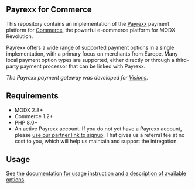 Payrexx for Commerce
--------------------

This repository contains an implementation of the [Payrexx](https://payrexx.com) payment platform for [Commerce](https://modmore.com/commerce/), the powerful e-commerce platform for MODX Revolution.

Payrexx offers a wide range of supported payment options in a single implementation, with a primary focus on merchants from Europe. Many local payment option types are supported, either directly or through a third-party payment processor that can be linked with Payrexx.

_The Payrexx payment gateway was developed for [Visions](https://www.visions.ch/)._

## Requirements

- MODX 2.8+
- Commerce 1.2+
- PHP 8.0+
- An active Payrexx account.  If you do not yet have a Payrexx account, please [use our partner link to signup](). That gives us a referral fee at no cost to you, which will help us maintain and support the intregation.

## Usage

[See the documentation for usage instruction and a description of available options](https://docs.modmore.com/en/Commerce/v1/Payment_Methods/Payrexx.html).

